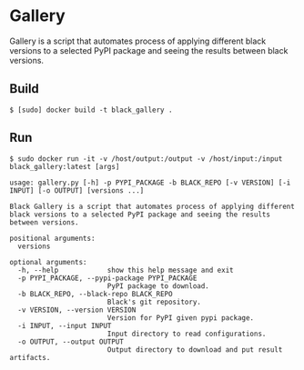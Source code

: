 # Gallery

Gallery is a script that automates process of applying different black versions to a
selected PyPI package and seeing the results between black versions.

## Build

```console
$ [sudo] docker build -t black_gallery .
```

## Run

```console
$ sudo docker run -it -v /host/output:/output -v /host/input:/input black_gallery:latest [args]
```

```
usage: gallery.py [-h] -p PYPI_PACKAGE -b BLACK_REPO [-v VERSION] [-i INPUT] [-o OUTPUT] [versions ...]

Black Gallery is a script that automates process of applying different black versions to a selected PyPI package and seeing the results between versions.

positional arguments:
  versions

optional arguments:
  -h, --help            show this help message and exit
  -p PYPI_PACKAGE, --pypi-package PYPI_PACKAGE
                        PyPI package to download.
  -b BLACK_REPO, --black-repo BLACK_REPO
                        Black's git repository.
  -v VERSION, --version VERSION
                        Version for PyPI given pypi package.
  -i INPUT, --input INPUT
                        Input directory to read configurations.
  -o OUTPUT, --output OUTPUT
                        Output directory to download and put result artifacts.
```
